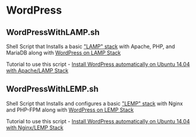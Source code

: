 WordPress
===========


WordPressWithLAMP.sh
---------------

Shell Script that Installs a basic ["LAMP" stack](https://lideploy.com/tutorials/how-to-install-lamp-stack-on-centos-7/) with Apache, PHP, and MariaDB along with [WordPress on LAMP Stack](https://lideploy.com/tutorials/how-to-install-wordpress-with-lamp-stack-apache-on-centos-7/)

Tutorial to use this script - [Install WordPress automatically on Ubuntu 14.04 with Apache/LAMP Stack](https://lideploy.com/tutorials/setup-wordpress-automatically-with-apache-or-lamp-stack-on-centos-7)

WordPressWithLEMP.sh
---------------

Shell Script that Installs and configures a basic ["LEMP" stack](https://lideploy.com/tutorials/how-to-install-and-setup-lemp-stack-on-centos-7/) with Nginx and PHP-FPM along with [WordPress on LEMP Stack](https://lideploy.com/tutorials/install-wordpress-on-centos-7-with-nginx-or-lemp-stack/)

Tutorial to use this script - [Install WordPress automatically on Ubuntu 14.04 with Nginx/LEMP Stack](https://lideploy.com/tutorials/setup-wordpress-automatically-with-nginx-or-lemp-stack-on-centos-7)

